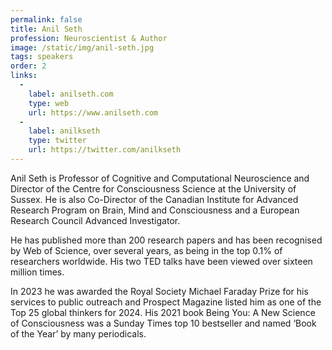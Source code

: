 ```yaml
---
permalink: false
title: Anil Seth
profession: Neuroscientist & Author
image: /static/img/anil-seth.jpg
tags: speakers
order: 2
links:
  -
    label: anilseth.com
    type: web
    url: https://www.anilseth.com
  -
    label: anilkseth
    type: twitter
    url: https://twitter.com/anilkseth
---
```


Anil Seth is Professor of Cognitive and Computational Neuroscience and Director of the Centre for Consciousness Science at the University of Sussex. He is also Co-Director of the Canadian Institute for Advanced Research Program on Brain, Mind and Consciousness and a European Research Council Advanced Investigator.

He has published more than 200 research papers and has been recognised by Web of Science, over several years, as being in the top 0.1% of researchers worldwide. His two TED talks have been viewed over sixteen million times.

In 2023 he was awarded the Royal Society Michael Faraday Prize for his services to public outreach and Prospect Magazine listed him as one of the Top 25 global thinkers for 2024. His 2021 book Being You: A New Science of Consciousness was a Sunday Times top 10 bestseller and named ‘Book of the Year’ by many periodicals.
